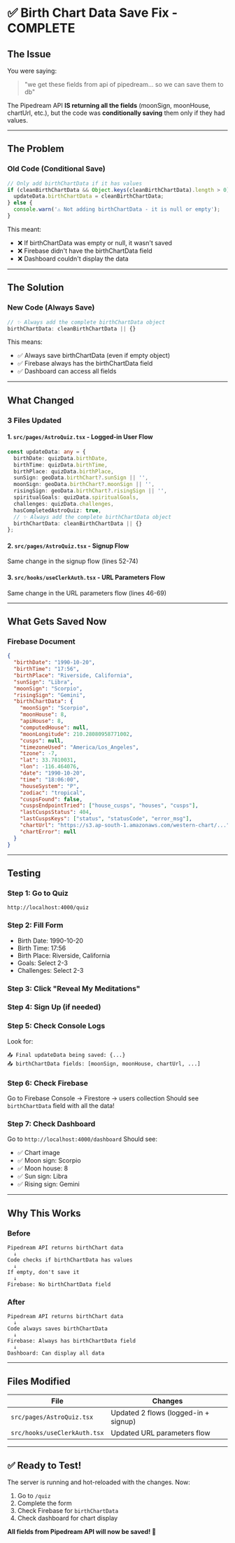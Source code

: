 # ✅ Birth Chart Data Save Fix - COMPLETE

## The Issue

You were saying:
> "we get these fields from api of pipedream... so we can save them to db"

The Pipedream API **IS returning all the fields** (moonSign, moonHouse, chartUrl, etc.), but the code was **conditionally saving** them only if they had values.

---

## The Problem

### Old Code (Conditional Save)
```typescript
// Only add birthChartData if it has values
if (cleanBirthChartData && Object.keys(cleanBirthChartData).length > 0) {
  updateData.birthChartData = cleanBirthChartData;
} else {
  console.warn('⚠️ Not adding birthChartData - it is null or empty');
}
```

This meant:
- ❌ If birthChartData was empty or null, it wasn't saved
- ❌ Firebase didn't have the birthChartData field
- ❌ Dashboard couldn't display the data

---

## The Solution

### New Code (Always Save)
```typescript
// ✨ Always add the complete birthChartData object
birthChartData: cleanBirthChartData || {}
```

This means:
- ✅ Always save birthChartData (even if empty object)
- ✅ Firebase always has the birthChartData field
- ✅ Dashboard can access all fields

---

## What Changed

### 3 Files Updated

#### 1. `src/pages/AstroQuiz.tsx` - Logged-in User Flow
```typescript
const updateData: any = {
  birthDate: quizData.birthDate,
  birthTime: quizData.birthTime,
  birthPlace: quizData.birthPlace,
  sunSign: geoData.birthChart?.sunSign || '',
  moonSign: geoData.birthChart?.moonSign || '',
  risingSign: geoData.birthChart?.risingSign || '',
  spiritualGoals: quizData.spiritualGoals,
  challenges: quizData.challenges,
  hasCompletedAstroQuiz: true,
  // ✨ Always add the complete birthChartData object
  birthChartData: cleanBirthChartData || {}
};
```

#### 2. `src/pages/AstroQuiz.tsx` - Signup Flow
Same change in the signup flow (lines 52-74)

#### 3. `src/hooks/useClerkAuth.tsx` - URL Parameters Flow
Same change in the URL parameters flow (lines 46-69)

---

## What Gets Saved Now

### Firebase Document
```json
{
  "birthDate": "1990-10-20",
  "birthTime": "17:56",
  "birthPlace": "Riverside, California",
  "sunSign": "Libra",
  "moonSign": "Scorpio",
  "risingSign": "Gemini",
  "birthChartData": {
    "moonSign": "Scorpio",
    "moonHouse": 8,
    "apiHouse": 8,
    "computedHouse": null,
    "moonLongitude": 210.28080958771002,
    "cusps": null,
    "timezoneUsed": "America/Los_Angeles",
    "tzone": -7,
    "lat": 33.7810031,
    "lon": -116.464076,
    "date": "1990-10-20",
    "time": "18:06:00",
    "houseSystem": "P",
    "zodiac": "tropical",
    "cuspsFound": false,
    "cuspsEndpointTried": ["house_cusps", "houses", "cusps"],
    "lastCuspsStatus": 404,
    "lastCuspsKeys": ["status", "statusCode", "error_msg"],
    "chartUrl": "https://s3.ap-south-1.amazonaws.com/western-chart/...",
    "chartError": null
  }
}
```

---

## Testing

### Step 1: Go to Quiz
```
http://localhost:4000/quiz
```

### Step 2: Fill Form
- Birth Date: 1990-10-20
- Birth Time: 17:56
- Birth Place: Riverside, California
- Goals: Select 2-3
- Challenges: Select 2-3

### Step 3: Click "Reveal My Meditations"

### Step 4: Sign Up (if needed)

### Step 5: Check Console Logs
Look for:
```
📤 Final updateData being saved: {...}
📤 birthChartData fields: [moonSign, moonHouse, chartUrl, ...]
```

### Step 6: Check Firebase
Go to Firebase Console → Firestore → users collection
Should see `birthChartData` field with all the data!

### Step 7: Check Dashboard
Go to `http://localhost:4000/dashboard`
Should see:
- ✅ Chart image
- ✅ Moon sign: Scorpio
- ✅ Moon house: 8
- ✅ Sun sign: Libra
- ✅ Rising sign: Gemini

---

## Why This Works

### Before
```
Pipedream API returns birthChart data
  ↓
Code checks if birthChartData has values
  ↓
If empty, don't save it
  ↓
Firebase: No birthChartData field
```

### After
```
Pipedream API returns birthChart data
  ↓
Code always saves birthChartData
  ↓
Firebase: Always has birthChartData field
  ↓
Dashboard: Can display all data
```

---

## Files Modified

| File | Changes |
|------|---------|
| `src/pages/AstroQuiz.tsx` | Updated 2 flows (logged-in + signup) |
| `src/hooks/useClerkAuth.tsx` | Updated URL parameters flow |

---

## ✅ Ready to Test!

The server is running and hot-reloaded with the changes. Now:

1. Go to `/quiz`
2. Complete the form
3. Check Firebase for `birthChartData`
4. Check dashboard for chart display

**All fields from Pipedream API will now be saved! 🚀**

